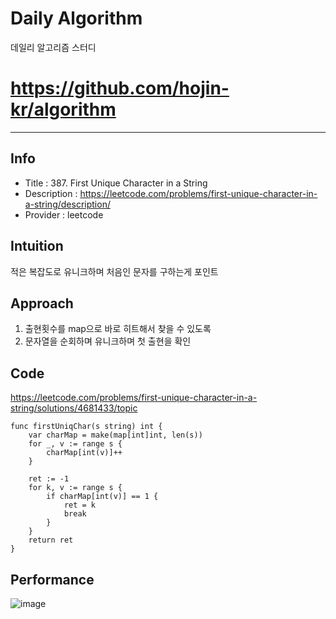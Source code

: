 # Daily Algorithm
데일리 알고리즘 스터디

# https://github.com/hojin-kr/algorithm

-----------
## Info
- Title : 387. First Unique Character in a String 
- Description : https://leetcode.com/problems/first-unique-character-in-a-string/description/ 
- Provider : leetcode  

## Intuition
<!-- Describe your first thoughts on how to solve this problem. -->
적은 복잡도로 유니크하며 처음인 문자를 구하는게 포인트
## Approach
<!-- Describe your approach to solving the problem. -->
1. 출현횟수를 map으로 바로 히트해서 찾을 수 있도록
2. 문자열을 순회하며 유니크하며 첫 출현을 확인

## Code
https://leetcode.com/problems/first-unique-character-in-a-string/solutions/4681433/topic
```
func firstUniqChar(s string) int {
    var charMap = make(map[int]int, len(s))
    for _, v := range s {
        charMap[int(v)]++
    }

    ret := -1
    for k, v := range s {
        if charMap[int(v)] == 1 {
            ret = k
            break
        }
    }
    return ret
}
```

## Performance
![image](https://github.com/hojin-kr/algorithm/assets/22079767/6f19e8c6-8a76-40bf-a3f5-26d8b1a0c4b2)
